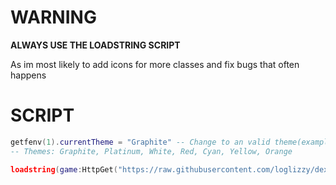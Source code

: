 # WARNING
**ALWAYS USE THE LOADSTRING SCRIPT**

As im most likely to add icons for more classes and fix bugs that often happens

# SCRIPT
```lua
getfenv(1).currentTheme = "Graphite" -- Change to an valid theme(example: "White")
-- Themes: Graphite, Platinum, White, Red, Cyan, Yellow, Orange

loadstring(game:HttpGet("https://raw.githubusercontent.com/loglizzy/dex-custom-icons/main/main.lua"))()
```
